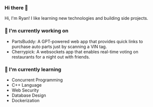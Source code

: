 ### Hi there 👋

Hi, I'm Ryan! I like learning new technologies and building side projects.

### 🔭 I'm currently working on
- PartsBuddy: A GPT-powered web app that provides quick links to purchase auto parts just by scanning a VIN tag.
- Cherrypick: A websockets app that enables real-time voting on restaurants for a night out with friends.

### 🌱 I'm currently learning
- Concurrent Programming
- C++ Language
- Web Security
- Database Design
- Dockerization
